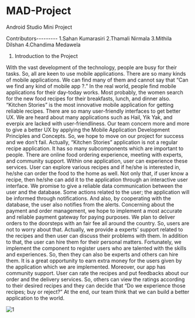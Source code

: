 # MAD-Project
Android Studio Mini Project

Contributors---------
1.Sahan Kumarasiri
2.Thamali Nirmala
3.Mithila Dilshan
4.Chandima Medawela

1.	Introduction to the Project


With the vast development of the technology, people are busy for their tasks. So, all are keen to use mobile applications. There are so many kinds of mobile applications. We can find many of them and cannot say that “Can we find any kind of mobile app ?.” 
In the real world, people find mobile applications for their day-today works. Most probably, the women search for the new food recipes for their breakfasts, lunch, and dinner also. “Kitchen Stories” is the most innovative mobile application for getting reliable recipes. There are so many user-friendly interfaces to get better UX. We are heard about many applications such as Hail, Yik Yak, and everpix are lacked with user-friendliness. Our team concern more and more to give a better UX by applying the Mobile Application Development Principles and Concepts. So, we hope to move on our project for success and we don’t fail. 
Actually, “Kitchen Stories” application is not a regular recipe application. It has so many subcomponents which are important to people. There are online food ordering experience, meeting with experts, and community support. Within one application, user can experience these services. User can explore various recipes and if he/she is interested in, he/she can order the food to the home as well. Not only that, if user know a recipe, then he/she can add it to the application through an interactive user interface. We promise to give a reliable data communication between the user and the database. Some actions related to the user; the application will be informed through notifications. And also, by cooperating with the database, the user also notifies from the alerts. 
Concerning about the payment and order management, we hope to implement a most accurate and reliable payment gateway for paying purposes. We plan to deliver orders to the doorsteps with an fair fee all around the country. So, users are not to worry about that. Actually, we provide a experts’ support related to the recipes and then user can discuss their problems with them. In addition to that, the user can hire them for their personal matters. Fortunately, we implement the component to register users who are talented with the skills and experiences. So, then they can also be experts and others can hire them. It is a great opportunity to earn extra money for the users given by the application which we are implemented. 
Moreover, our app has community support. User can rate the recipes and put feedbacks about our order and the delivery services. So, others can view the ratings according to their desired recipes and they can decide that “Do we experience those recipes; buy or reject?” At the end, our team think that we can build a better application to the world.  

![1](https://user-images.githubusercontent.com/86103554/129298042-96b0cbd2-401d-4509-8944-b397d24ba479.PNG)

